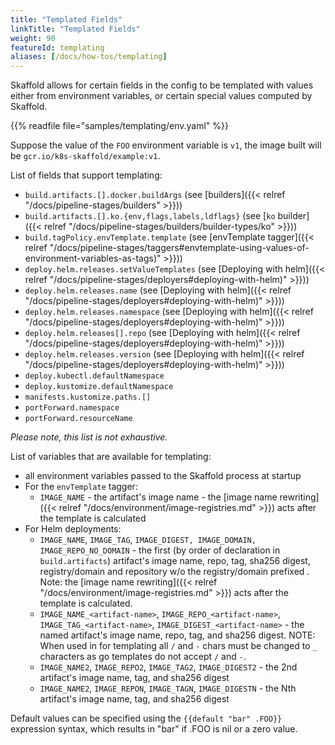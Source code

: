 ```yaml
---
title: "Templated Fields"
linkTitle: "Templated Fields"
weight: 90
featureId: templating
aliases: [/docs/how-tos/templating]
---
```


Skaffold allows for certain fields in the config to be templated with values either from environment variables, or certain special values computed by Skaffold.

{{% readfile file="samples/templating/env.yaml" %}}

Suppose the value of the `FOO` environment variable is `v1`, the image built
will be `gcr.io/k8s-skaffold/example:v1`.

List of fields that support templating:

* `build.artifacts.[].docker.buildArgs` (see [builders]({{< relref "/docs/pipeline-stages/builders" >}}))
* `build.artifacts.[].ko.{env,flags,labels,ldflags}` (see [`ko` builder]({{< relref "/docs/pipeline-stages/builders/builder-types/ko" >}}))
* `build.tagPolicy.envTemplate.template` (see [envTemplate tagger]({{< relref "/docs/pipeline-stages/taggers#envtemplate-using-values-of-environment-variables-as-tags)" >}}))
* `deploy.helm.releases.setValueTemplates` (see [Deploying with helm]({{< relref "/docs/pipeline-stages/deployers#deploying-with-helm)" >}}))
* `deploy.helm.releases.name` (see [Deploying with helm]({{< relref "/docs/pipeline-stages/deployers#deploying-with-helm)" >}}))
* `deploy.helm.releases.namespace` (see [Deploying with helm]({{< relref "/docs/pipeline-stages/deployers#deploying-with-helm)" >}}))
* `deploy.helm.releases[].repo` (see [Deploying with helm]({{< relref "/docs/pipeline-stages/deployers#deploying-with-helm)" >}}))
* `deploy.helm.releases.version` (see [Deploying with helm]({{< relref "/docs/pipeline-stages/deployers#deploying-with-helm)" >}}))
* `deploy.kubectl.defaultNamespace`
* `deploy.kustomize.defaultNamespace`
* `manifests.kustomize.paths.[]`
* `portForward.namespace`
* `portForward.resourceName`

_Please note, this list is not exhaustive._

List of variables that are available for templating:

* all environment variables passed to the Skaffold process at startup
* For the `envTemplate` tagger:
  * `IMAGE_NAME` - the artifact's image name - the [image name rewriting]({{< relref "/docs/environment/image-registries.md" >}}) acts after the template is calculated
* For Helm deployments:
  * `IMAGE_NAME`, `IMAGE_TAG`, `IMAGE_DIGEST, IMAGE_DOMAIN, IMAGE_REPO_NO_DOMAIN` - the first (by order of declaration in `build.artifacts`) artifact's image name, repo, tag, sha256 digest, registry/domain and repository w/o the registry/domain prefixed . Note: the [image name rewriting]({{< relref "/docs/environment/image-registries.md" >}}) acts after the template is calculated.
  * `IMAGE_NAME_<artifact-name>`, `IMAGE_REPO_<artifact-name>`, `IMAGE_TAG_<artifact-name>`, `IMAGE_DIGEST_<artifact-name>` - the named artifact's image name, repo, tag, and sha256 digest. NOTE: When used in for templating all `/` and `-` chars must be changed to `_` characters as go templates do not accept `/` and `-`.
  * `IMAGE_NAME2`, `IMAGE_REPO2`, `IMAGE_TAG2`, `IMAGE_DIGEST2` - the 2nd artifact's image name, tag, and sha256 digest
  * `IMAGE_NAME2`, `IMAGE_REPON`, `IMAGE_TAGN`, `IMAGE_DIGESTN` - the Nth artifact's image name, tag, and sha256 digest

Default values can be specified using the `{{default "bar" .FOO}}` expression syntax, which results in "bar" if .FOO is nil or a zero value.
